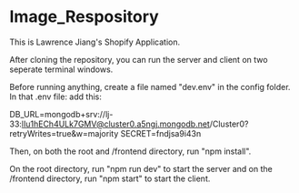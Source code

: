 # Image_Respository
This is Lawrence Jiang's Shopify Application.

After cloning the repository, you can run the server and client on two seperate terminal windows.

Before running anything, create a file named "dev.env" in the config folder. In that .env file: add this: 

DB_URL=mongodb+srv://lj-33:lIu1hECh4ULk7GMV@cluster0.a5ngj.mongodb.net/Cluster0?retryWrites=true&w=majority
SECRET=fndjsa9i43n

Then, on both the root and /frontend directory, run "npm install".

On the root directory, run "npm run dev" to start the server and on the /frontend directory, run "npm start" to start the client.